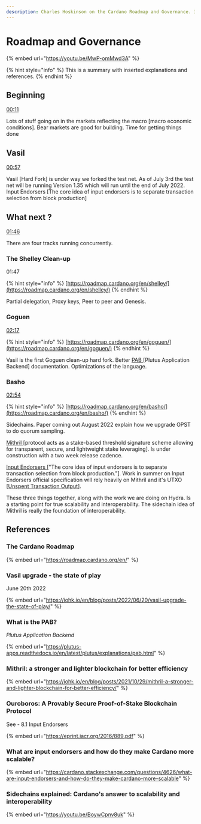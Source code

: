 ```yaml
---
description: Charles Hoskinson on the Cardano Roadmap and Governance. 30th June 2022
---
```


# Roadmap and Governance

{% embed url="https://youtu.be/MwP-omMwd3A" %}

{% hint style="info" %}
This is a summary with inserted explanations and references.
{% endhint %}

## Beginning

[00:11](https://youtu.be/MwP-omMwd3A?t=11)

Lots of stuff going on in the markets reflecting the macro \[macro economic conditions]. Bear markets are good for building. Time for getting things done

## Vasil&#x20;

[00:57](https://youtu.be/MwP-omMwd3A?t=57)&#x20;

Vasil \[Hard Fork] is under way we forked the test net. As of July 3rd the test net will be running Version 1.35 which will run until the end of July 2022. Input Endorsers \[The core idea of input endorsers is to separate transaction selection from block production]

## What next ?

[01:46](https://youtu.be/MwP-omMwd3A?t=106)

There are four tracks running concurrently.

### The Shelley Clean-up

01:47

{% hint style="info" %}
[https://roadmap.cardano.org/en/shelley/](https://roadmap.cardano.org/en/shelley/)
{% endhint %}

Partial delegation, Proxy keys, Peer to peer and Genesis.

### Goguen

[02:17](https://youtu.be/MwP-omMwd3A?t=137)

{% hint style="info" %}
[https://roadmap.cardano.org/en/goguen/](https://roadmap.cardano.org/en/goguen/)
{% endhint %}

Vasil is the first Goguen clean-up hard fork. Better [PAB ](https://plutus-apps.readthedocs.io/en/latest/plutus/explanations/pab.html)\[Plutus Application Backend] documentation. Optimizations of the language.

### Basho

[02:54](https://youtu.be/MwP-omMwd3A?t=174)

{% hint style="info" %}
[https://roadmap.cardano.org/en/basho/](https://roadmap.cardano.org/en/basho/)
{% endhint %}

Sidechains. Paper coming out August 2022 explain how we upgrade OPST to do quorum sampling.

&#x20;[Mithril ](https://iohk.io/en/blog/posts/2021/10/29/mithril-a-stronger-and-lighter-blockchain-for-better-efficiency/)\[protocol acts as a stake-based threshold signature scheme allowing for transparent, secure, and lightweight stake leveraging]. Is under construction with a two week release cadence.

&#x20;[Input Endorsers ](https://cardano.stackexchange.com/questions/4626/what-are-input-endorsers-and-how-do-they-make-cardano-more-scalable)\["The core idea of input endorsers is to separate transaction selection from block production."]. Work in summer on Input Endorsers official specification will rely heavily on Mithril and it's UTXO \[[Unspent Transaction Output](https://docs.cardano.org/plutus/eutxo-explainer)].



These three things together, along with the work we are doing on Hydra. Is a starting point for true scalability and interoperability. The sidechain idea of Mithril is really the foundation of interoperability.



## References

### The Cardano Roadmap

{% embed url="https://roadmap.cardano.org/en/" %}

### Vasil upgrade - the state of play

June 20th 2022

{% embed url="https://iohk.io/en/blog/posts/2022/06/20/vasil-upgrade-the-state-of-play/" %}

### What is the PAB?

_Plutus Application Backend_

{% embed url="https://plutus-apps.readthedocs.io/en/latest/plutus/explanations/pab.html" %}

### Mithril: a stronger and lighter blockchain for better efficiency

{% embed url="https://iohk.io/en/blog/posts/2021/10/29/mithril-a-stronger-and-lighter-blockchain-for-better-efficiency/" %}

### Ouroboros: A Provably Secure Proof-of-Stake Blockchain Protocol

See - 8.1 Input Endorsers

{% embed url="https://eprint.iacr.org/2016/889.pdf" %}

### What are input endorsers and how do they make Cardano more scalable?

{% embed url="https://cardano.stackexchange.com/questions/4626/what-are-input-endorsers-and-how-do-they-make-cardano-more-scalable" %}

### Sidechains explained: Cardano's answer to scalability and interoperability

{% embed url="https://youtu.be/BoywCpnv8uk" %}
